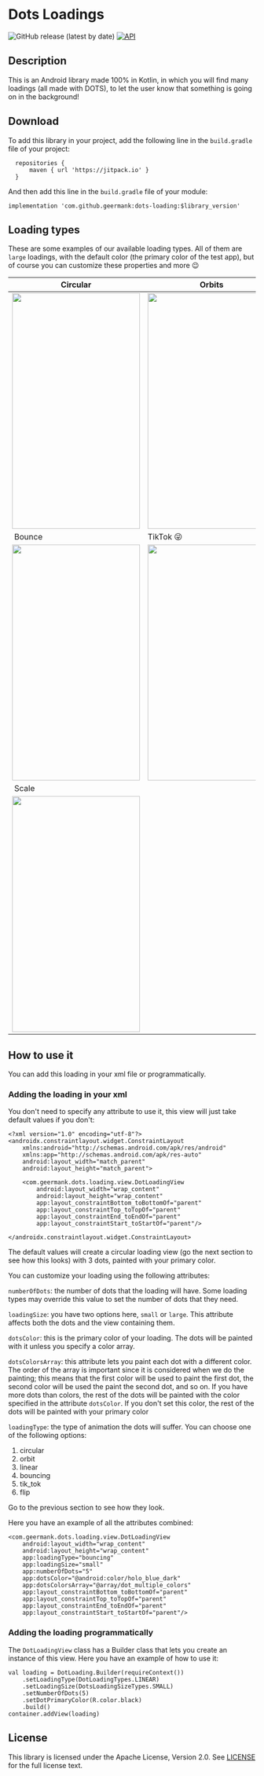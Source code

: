 # Dots Loadings
![GitHub release (latest by date)](https://img.shields.io/github/v/release/geermank/dots-loading) [![API](https://img.shields.io/badge/API-23%2B-blue.svg?style=flat)](https://android-arsenal.com/api?level=23)

## Description
This is an Android library made 100% in Kotlin, in which you will find many loadings (all made with DOTS), to let the user know that something is going on in the background!

## Download

To add this library in your project, add the following line in the `build.gradle` file of your project:

```
  repositories {
      maven { url 'https://jitpack.io' }
  }
```

And then add this line in the `build.gradle` file of your module:

`implementation 'com.github.geermank:dots-loading:$library_version'`

## Loading types

These are some examples of our available loading types. All of them are `large` loadings, with the default color (the primary color of the test app), but of course you can customize these properties and more 😉

| Circular | Orbits | Linear |
|----------|--------|--------|
|<img src="https://user-images.githubusercontent.com/58485943/130527543-425e689e-5849-4cb8-b110-68cb88785f1f.gif" width="260" height="480">|<img src="https://user-images.githubusercontent.com/58485943/130527598-414e3a28-e786-4286-893f-648e280c8b63.gif" width="260" height="480">|<img src="https://user-images.githubusercontent.com/58485943/130527767-4eea1af1-9fe6-4b32-894e-106f1a693515.gif" width="260" height="480">|
| Bounce | TikTok 😜 | Flip |
|<img src="https://user-images.githubusercontent.com/58485943/130534108-727ee424-6afb-4fe3-82d0-df6ddefdf738.gif" width="260" height="480">|<img src="https://user-images.githubusercontent.com/58485943/130527937-1cd35d8d-9c06-4ac4-932e-881f05f1322d.gif" width="260" height="480">|<img src="https://user-images.githubusercontent.com/58485943/130535337-ff035442-44b1-4879-8b44-976e030ffefa.gif" width="260" height="480">|
| Scale |
|<img src="https://user-images.githubusercontent.com/58485943/131041246-1eda5ef1-5195-4e0d-8263-6d9b08bff2ac.gif" width="260" height="480">|

## How to use it

You can add this loading in your xml file or programmatically.

### Adding the loading in your xml

You don't need to specify any attribute to use it, this view will just take default values if you don't:

```
<?xml version="1.0" encoding="utf-8"?>
<androidx.constraintlayout.widget.ConstraintLayout
    xmlns:android="http://schemas.android.com/apk/res/android"
    xmlns:app="http://schemas.android.com/apk/res-auto"
    android:layout_width="match_parent"
    android:layout_height="match_parent">

    <com.geermank.dots.loading.view.DotLoadingView
        android:layout_width="wrap_content"
        android:layout_height="wrap_content"
        app:layout_constraintBottom_toBottomOf="parent"
        app:layout_constraintTop_toTopOf="parent"
        app:layout_constraintEnd_toEndOf="parent"
        app:layout_constraintStart_toStartOf="parent"/>

</androidx.constraintlayout.widget.ConstraintLayout>
```

The default values will create a circular loading view (go the next section to see how this looks) with 3 dots, painted with your primary color. 

You can customize your loading using the following attributes:

`numberOfDots`: the number of dots that the loading will have. Some loading types may override this value to set the number of dots that they need.

`loadingSize`: you have two options here, `small` or `large`. This attribute affects both the dots and the view containing them.

`dotsColor`: this is the primary color of your loading. The dots will be painted with it unless you specify a color array.

`dotsColorsArray`: this attribute lets you paint each dot with a different color. The order of the array is important since it is considered when we do the painting; this means that the first color will be used to paint the first dot, the second color will be used the paint the second dot, and so on. If you have more dots than colors, the rest of the dots will be painted with the color specified in the attribute `dotsColor`. If you don't set this color, the rest of the dots will be painted with your primary color

`loadingType`: the type of animation the dots will suffer. You can choose one of the following options:
1. circular
2. orbit
3. linear
4. bouncing
5. tik_tok
6. flip

Go to the previous section to see how they look.

Here you have an example of all the attributes combined:

```
<com.geermank.dots.loading.view.DotLoadingView
    android:layout_width="wrap_content"
    android:layout_height="wrap_content"
    app:loadingType="bouncing"
    app:loadingSize="small"
    app:numberOfDots="5"
    app:dotsColor="@android:color/holo_blue_dark"
    app:dotsColorsArray="@array/dot_multiple_colors"
    app:layout_constraintBottom_toBottomOf="parent"
    app:layout_constraintTop_toTopOf="parent"
    app:layout_constraintEnd_toEndOf="parent"
    app:layout_constraintStart_toStartOf="parent"/>
```

### Adding the loading programmatically

The `DotLoadingView` class has a Builder class that lets you create an instance of this view. Here you have an example of how to use it:
```
val loading = DotLoading.Builder(requireContext())
    .setLoadingType(DotLoadingTypes.LINEAR)
    .setLoadingSize(DotsLoadingSizeTypes.SMALL)
    .setNumberOfDots(5)
    .setDotPrimaryColor(R.color.black)
    .build()
container.addView(loading)
```

## License

This library is licensed under the Apache License, Version 2.0. See [LICENSE](https://github.com/geermank/dots-loading/blob/master/LICENSE) for the full license text.
